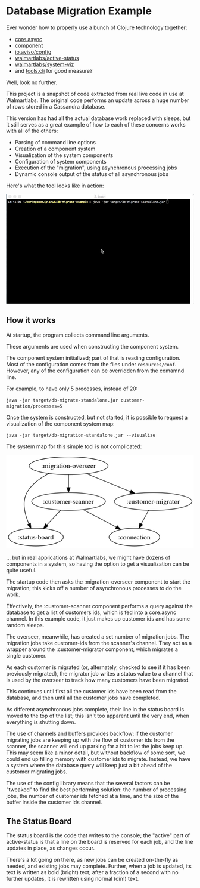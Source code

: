 # Database Migration Example

Ever wonder how to properly use a bunch of Clojure technology together:

* [core.async](https://github.com/clojure/core.async)
* [component](https://github.com/stuartsierra/component)
* [io.aviso/config](https://github.com/AvisoNovate/config)
* [walmartlabs/active-status](https://github.com/walmartlabs/active-status)
* [walmartlabs/system-viz](https://github.com/walmartlabs/system-viz)
* and [tools.cli](https://github.com/clojure/tools.cli) for good measure?

Well, look no further. 

This project is a snapshot of code extracted from real live code in use
at Walmartlabs.
The original code performs an update across a huge number of rows stored
in a Cassandra database.

This version has had all the actual database work replaced with sleeps,
but it still serves as a great example of how to each of these concerns works
with all of the others:

* Parsing of command line options
* Creation of a component system
* Visualization of the system components
* Configuration of system components
* Execution of the "migration", using asynchronous processing jobs
* Dynamic console output of the status of all asynchronous jobs

Here's what the tool looks like in action:

![example execution](db-migrate.gif)

## How it works

At startup, the program collects command line arguments.

These arguments are used when constructing the component system.

The component system initialized; part of that is reading
configuration.
Most of the configuration comes from the files under `resources/conf`.
However, any of the configuration can be overridden from the
comamnd line.

For example, to have only 5 processes, instead of 20:

    java -jar target/db-migrate-standalone.jar customer-migration/processes=5
    
Once the system is constructed, but not started, it is possible to
request a visualization of the component system map:

    java -jar target/db-migration-standalone.jar --visualize
   
The system map for this simple tool is not complicated:
   
![system components](system.png)
   
... but in real applications at Walmartlabs, we might have dozens of components
in a system, so having the option to get a visualization can be quite useful.

The startup code then asks the :migration-overseer component 
to start the migration; this kicks off a number of asynchronous processes to do the work.

Effectively, the :customer-scanner component performs a query against the database
to get a list of customers ids, which is fed into a core.async channel.
In this example code, it just makes up customer ids and has some random sleeps.

The overseer, meanwhile, has created a set number of migration jobs.
The migration jobs take customer-ids from the scanner's channel.
They act as a wrapper around the :customer-migrator component, which migrates a single customer.

As each customer is migrated (or, alternately, checked to see if it has been previously migrated),
the migrator job writes a status value to a channel that is used by the overseer to track how many
customers have been migrated.

This continues until first all the customer ids have been read from the database, and then until
all the customer jobs have completed.

As different asynchronous jobs complete, their line in the status board is moved to the top of the list;
this isn't too apparent until the very end, when everything is shutting down.

The use of channels and buffers provides backflow: if the customer migrating jobs are keeping up with the flow
of customer ids from the scanner, the scanner will end up parking for a bit to let the jobs keep up.
This may seem like a minor detail, but without backflow of some sort, we could end up filling memory with customer ids to
migrate. 
Instead, we have a system where the database query will keep just a bit ahead of the customer migrating jobs.

The use of the config library means that the several factors can be "tweaked" to find the best performing solution: the number of processing jobs, the number of customer ids fetched at a time, and the size of the buffer inside the 
customer ids channel.

## The Status Board

The status board is the code that writes to the console; the "active" part of active-status is that a line
on the board is reserved for each job, and the line updates in place, as changes occur.

There's a lot going on there, as new jobs can be created on-the-fly as needed, and existing jobs may complete.
Further, when a job is updated, its text is written as bold (bright) text; after a fraction of a second with no
further updates, it is rewritten using normal (dim) text.

   
